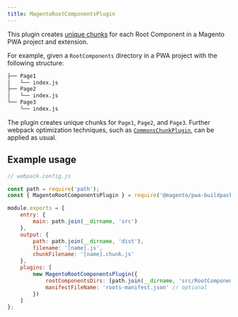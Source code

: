 ```yaml
---
title: MagentoRootComponentsPlugin
---
```


This plugin creates [unique chunks] for each Root Component in a Magento PWA project and extension.

For example, given a `RootComponents` directory in a PWA project with the following structure:

``` sh
├── Page1
│   └── index.js
├── Page2
│   └── index.js
└── Page3
    └── index.js
```

The plugin creates unique chunks for `Page1`, `Page2`, and `Page3`.
Further webpack optimization techniques, such as [`CommonsChunkPlugin`], can be applied as usual.

## Example usage

``` javascript
// webpack.config.js

const path = require('path');
const { MagentoRootComponentsPlugin } = require('@magento/pwa-buildpack');

module.exports = {
    entry: {
        main: path.join(__dirname, 'src')
    },
    output: {
        path: path.join(__dirname, 'dist'),
        filename: '[name].js',
        chunkFilename: '[name].chunk.js'
    },
    plugins: [
        new MagentoRootComponentsPlugin({
            rootComponentsDirs: [path.join(__dirname, 'src/RootComponents')], // optional
            manifestFileName: 'roots-manifest.json' // optional
        })
    ]
};
```

[unique chunks]: https://webpack.js.org/guides/code-splitting/
[`CommonsChunkPlugin`]: https://webpack.js.org/plugins/commons-chunk-plugin/
